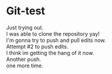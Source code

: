 # Git-test
Just trying out.\
I was able to clone the repository yay!\
I'm gonna try to push and pull edits now.\
Attempt #2 to push edits.\
I think im getting the hang of it now.\
Another push.\
one more time.